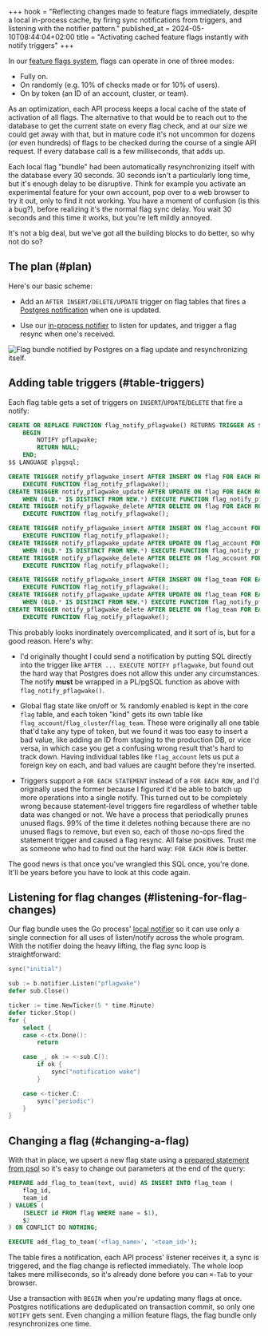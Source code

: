 +++
hook = "Reflecting changes made to feature flags immediately, despite a local in-process cache, by firing sync notifications from triggers, and listening with the notifier pattern."
published_at = 2024-05-10T08:44:04+02:00
title = "Activating cached feature flags instantly with notify triggers"
+++

In our [feature flags system](/fragments/typed-feature-flags), flags can operate in one of three modes:

* Fully on.
* On randomly (e.g. 10% of checks made or for 10% of users).
* On by token (an ID of an account, cluster, or team).

As an optimization, each API process keeps a local cache of the state of activation of all flags. The alternative to that would be to reach out to the database to get the current state on every flag check, and at our size we could get away with that, but in mature code it's not uncommon for dozens (or even hundreds) of flags to be checked during the course of a single API request. If every database call is a few milliseconds, that adds up.

Each local flag "bundle" had been automatically resynchronizing itself with the database every 30 seconds. 30 seconds isn't a particularly long time, but it's enough delay to be disruptive. Think for example you activate an experimental feature for your own account, pop over to a web browser to try it out, only to find it not working. You have a moment of confusion (is this a bug?), before realizing it's the normal flag sync delay. You wait 30 seconds and this time it works, but you're left mildly annoyed.

It's not a big deal, but we've got all the building blocks to do better, so why not do so?

## The plan (#plan)

Here's our basic scheme:

* Add an `AFTER INSERT/DELETE/UPDATE` trigger on flag tables that fires a [Postgres notification](https://www.postgresql.org/docs/current/sql-notify.html) when one is updated.

* Use our [in-process notifier](/notifier) to listen for updates, and trigger a flag resync when one's received.

<img src="/assets/images/fragments/instant-feature-flags/flag-sync.svg" alt="Flag bundle notified by Postgres on a flag update and resynchronizing itself.">

## Adding table triggers (#table-triggers)

Each flag table gets a set of triggers on `INSERT`/`UPDATE`/`DELETE` that fire a notify:

``` sql
CREATE OR REPLACE FUNCTION flag_notify_pflagwake() RETURNS TRIGGER AS $$
    BEGIN
        NOTIFY pflagwake;
        RETURN NULL;
    END;
$$ LANGUAGE plpgsql;

CREATE TRIGGER notify_pflagwake_insert AFTER INSERT ON flag FOR EACH ROW
    EXECUTE FUNCTION flag_notify_pflagwake();
CREATE TRIGGER notify_pflagwake_update AFTER UPDATE ON flag FOR EACH ROW
    WHEN (OLD.* IS DISTINCT FROM NEW.*) EXECUTE FUNCTION flag_notify_pflagwake();
CREATE TRIGGER notify_pflagwake_delete AFTER DELETE ON flag FOR EACH ROW
    EXECUTE FUNCTION flag_notify_pflagwake();

CREATE TRIGGER notify_pflagwake_insert AFTER INSERT ON flag_account FOR EACH ROW
    EXECUTE FUNCTION flag_notify_pflagwake();
CREATE TRIGGER notify_pflagwake_update AFTER UPDATE ON flag_account FOR EACH ROW
    WHEN (OLD.* IS DISTINCT FROM NEW.*) EXECUTE FUNCTION flag_notify_pflagwake();
CREATE TRIGGER notify_pflagwake_delete AFTER DELETE ON flag_account FOR EACH ROW
    EXECUTE FUNCTION flag_notify_pflagwake();

CREATE TRIGGER notify_pflagwake_insert AFTER INSERT ON flag_team FOR EACH ROW
    EXECUTE FUNCTION flag_notify_pflagwake();
CREATE TRIGGER notify_pflagwake_update AFTER UPDATE ON flag_team FOR EACH ROW
    WHEN (OLD.* IS DISTINCT FROM NEW.*) EXECUTE FUNCTION flag_notify_pflagwake();
CREATE TRIGGER notify_pflagwake_delete AFTER DELETE ON flag_team FOR EACH ROW
    EXECUTE FUNCTION flag_notify_pflagwake();
```

This probably looks inordinately overcomplicated, and it sort of is, but for a good reason. Here's why:

* I'd originally thought I could send a notification by putting SQL directly into the trigger like `AFTER ... EXECUTE NOTIFY pflagwake`, but found out the hard way that Postgres does not allow this under any circumstances. The notify **must** be wrapped in a PL/pgSQL function as above with `flag_notify_pflagwake()`.

* Global flag state like on/off or % randomly enabled is kept in the core `flag` table, and each token "kind" gets its own table like `flag_account`/`flag_cluster`/`flag_team`. These were originally all one table that'd take any type of token, but we found it was too easy to insert a bad value, like adding an ID from staging to the production DB, or vice versa, in which case you get a confusing wrong result that's hard to track down. Having individual tables like `flag_account` lets us put a foreign key on each, and bad values are caught before they're inserted.

* Triggers support a `FOR EACH STATEMENT` instead of a `FOR EACH ROW`, and I'd originally used the former because I figured it'd be able to batch up more operations into a single notify. This turned out to be completely wrong because statement-level triggers fire regardless of whether table data was changed or not. We have a process that periodically prunes unused flags. 99% of the time it deletes nothing because there are no unused flags to remove, but even so, each of those no-ops fired the statement trigger and caused a flag resync. All false positives. Trust me as someone who had to find out the hard way: `FOR EACH ROW` is better.

The good news is that once you've wrangled this SQL once, you're done. It'll be years before you have to look at this code again.

## Listening for flag changes (#listening-for-flag-changes)

Our flag bundle uses the Go process' [local notifier](/notifier) so it can use only a single connection for all uses of listen/notify across the whole program. With the notifier doing the heavy lifting, the flag sync loop is straightforward:

``` go
sync("initial")

sub := b.notifier.Listen("pflagwake")
defer sub.Close()

ticker := time.NewTicker(5 * time.Minute)
defer ticker.Stop()
for {
	select {
	case <-ctx.Done():
		return

	case _, ok := <-sub.C():
		if ok {
			sync("notification wake")
		}

	case <-ticker.C:
		sync("periodic")
	}
}
```

## Changing a flag (#changing-a-flag)

With that in place, we upsert a new flag state using a [prepared statement from psql](/fragments/prepared-statements-psql) so it's easy to change out parameters at the end of the query:

``` sql
PREPARE add_flag_to_team(text, uuid) AS INSERT INTO flag_team (
    flag_id,
    team_id
) VALUES (
    (SELECT id FROM flag WHERE name = $1),
    $2
) ON CONFLICT DO NOTHING;

EXECUTE add_flag_to_team('<flag_name>', '<team_id>');
```

The table fires a notification, each API process' listener receives it, a sync is triggered, and the flag change is reflected immediately. The whole loop takes mere milliseconds, so it's already done before you can `⌘-Tab` to your browser.

Use a transaction with `BEGIN` when you're updating many flags at once. Postgres notifications are deduplicated on transaction commit, so only one `NOTIFY` gets sent. Even changing a million feature flags, the flag bundle only resynchronizes one time.